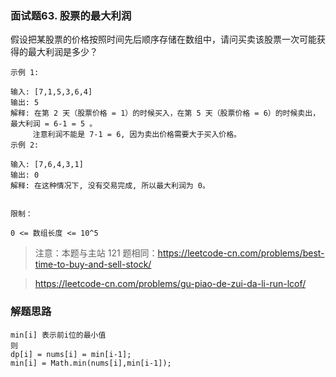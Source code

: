 ### 面试题63. 股票的最大利润
假设把某股票的价格按照时间先后顺序存储在数组中，请问买卖该股票一次可能获得的最大利润是多少？

```
示例 1:

输入: [7,1,5,3,6,4]
输出: 5
解释: 在第 2 天（股票价格 = 1）的时候买入，在第 5 天（股票价格 = 6）的时候卖出，最大利润 = 6-1 = 5 。
     注意利润不能是 7-1 = 6, 因为卖出价格需要大于买入价格。
示例 2:

输入: [7,6,4,3,1]
输出: 0
解释: 在这种情况下, 没有交易完成, 所以最大利润为 0。
 

限制：

0 <= 数组长度 <= 10^5
```

> 注意：本题与主站 121 题相同：https://leetcode-cn.com/problems/best-time-to-buy-and-sell-stock/

> https://leetcode-cn.com/problems/gu-piao-de-zui-da-li-run-lcof/
### 解题思路
```
min[i] 表示前i位的最小值
则
dp[i] = nums[i] = min[i-1];
min[i] = Math.min(nums[i],min[i-1]);
```